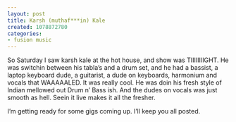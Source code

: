 ```yaml
---
layout: post
title: Karsh (muthaf***in) Kale
created: 1078872780
categories:
- fusion music
---
```

So Saturday I saw karsh kale at the hot house, and show was TIIIIIIIIGHT. He was switchin between his tabla’s and a drum set, and he had a bassist, a laptop keyboard dude, a guitarist, a dude on keyboards, harmonium and vocals that WAAAAALED. It was really cool. He was doin his fresh style of Indian mellowed out Drum n’ Bass ish. And the dudes on vocals was just smooth as hell. Seein it live makes it all the fresher.

I’m getting ready for some gigs coming up. I’ll keep you all posted.
